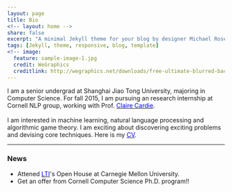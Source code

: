 ```yaml
---
layout: page
title: Bio
<!-- layout: home -->
share: false
excerpt: "A minimal Jekyll theme for your blog by designer Michael Rose."
tags: [Jekyll, theme, responsive, blog, template]
<!-- image:
  feature: sample-image-1.jpg
  credit: WeGraphics
  creditlink: http://wegraphics.net/downloads/free-ultimate-blurred-background-pack/ -->
---
```

I am a senior undergrad at Shanghai Jiao Tong University, majoring in Computer Science. For fall 2015, I am  pursuing an research internship at Cornell NLP group, working with Prof. [<span style="color:blue">Claire Cardie</span>](http://www.cs.cornell.edu/home/cardie/).  
<br />
I am interested in machine learning, natural language processing and algorithmic game theory. I am exciting about discovering exciting problems and devising core techniques. Here is my <a href="CV/CV_Xinya.pdf" target="_blank"><span style="color:blue">CV</span></a>. 

***

### News  
* Attened [<span style="color:blue">LTI</span>](http://www.lti.cs.cmu.edu/)'s Open House at Carnegie Mellon University.
* Get an offer from Cornell Computer Science Ph.D. program!!


